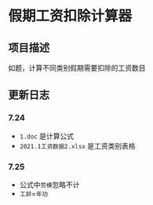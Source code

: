 # 假期工资扣除计算器



## 项目描述

如题，计算不同类别假期需要扣除的工资数目



## 更新日志

### 7.24
* `1.doc` 是计算公式
* `2021.1工资数据2.xlsx` 是工资类别表格

### 7.25
* 公式中`劳模`忽略不计
* `工龄`=`年功`



